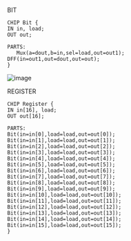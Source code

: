 BIT 
    
    CHIP Bit {
    IN in, load;
    OUT out;

    PARTS:
       Mux(a=dout,b=in,sel=load,out=out1);
    DFF(in=out1,out=dout,out=out);
    }


![image](https://github.com/user-attachments/assets/7d95ce86-814c-4648-b93f-eb5bd520dfee)

REGISTER

    CHIP Register {
    IN in[16], load;
    OUT out[16];

    PARTS:
    Bit(in=in[0],load=load,out=out[0]);
    Bit(in=in[1],load=load,out=out[1]);
    Bit(in=in[2],load=load,out=out[2]);
    Bit(in=in[3],load=load,out=out[3]);
    Bit(in=in[4],load=load,out=out[4]);
    Bit(in=in[5],load=load,out=out[5]);
    Bit(in=in[6],load=load,out=out[6]);
    Bit(in=in[7],load=load,out=out[7]);
    Bit(in=in[8],load=load,out=out[8]);
    Bit(in=in[9],load=load,out=out[9]);
    Bit(in=in[10],load=load,out=out[10]);
    Bit(in=in[11],load=load,out=out[11]);
    Bit(in=in[12],load=load,out=out[12]);
    Bit(in=in[13],load=load,out=out[13]);
    Bit(in=in[14],load=load,out=out[14]);
    Bit(in=in[15],load=load,out=out[15]);
    }
    

